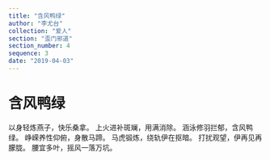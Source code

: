 ```yaml
---
title: "含风鸭绿"
author: "李尤台"
collection: "爱人"
section: "歪门邪道"
section_number: 4
sequence: 3
date: "2019-04-03"
---
```


# 含风鸭绿

以身轻炼燕子，快乐桑拿。
上火进补斑斓，用满消除。
涵泳修羽拦郁，含风鸭绿。
峥嵘养性仰俯，身散马蹄。
马虎锻炼，绕轨伊在抠暗。
打扰观望，伊再见再朦胧。
腰宜多叶，摇风一落万坑。
